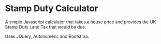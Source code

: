 Stamp Duty Calculator
=====================

A simple Javascript calculator that takes a house price and provides the UK Stamp Duty Land Tax that would be due.

Uses JQuery, Autonumeric and Bootstrap.